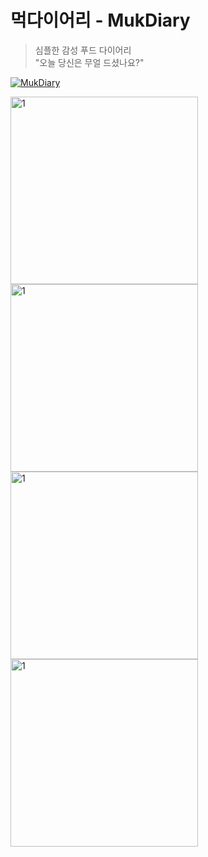 # 먹다이어리 - MukDiary
> 심플한 감성 푸드 다이어리 </br>
"오늘 당신은 무얼 드셨나요?" </br>

[![MukDiary](https://user-images.githubusercontent.com/108605997/214177110-4e5b4891-a038-436c-99a9-19c8e7c10056.png)](https://apps.apple.com/kr/app/mukdiary-%EB%A8%B9%EB%8B%A4%EC%9D%B4%EC%96%B4%EB%A6%AC/id6446193290)

<img width="300" alt="1" src="https://github.com/YeonIsFree/MukDiary/assets/68737910/749a5122-f2cd-4f79-87ab-72f0826c8792">
<img width="300" alt="1" src="https://github.com/YeonIsFree/MukDiary/assets/68737910/9f7e7c88-6ff4-4cad-b15a-6c79681ed932"> </br>

<img width="300" alt="1" src="https://github.com/YeonIsFree/MukDiary/assets/68737910/357ad53c-f2dc-47a1-80ee-bb4cce052b7e">
<img width="300" alt="1" src="https://github.com/YeonIsFree/MukDiary/assets/68737910/1d2bb0d7-01cb-4038-b120-20437d72f776">
